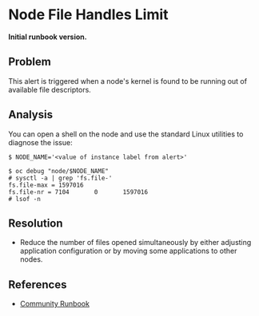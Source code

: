 # Node File Handles Limit

**Initial runbook version.**

## Problem

This alert is triggered when a node's kernel is found to be running out of available file descriptors.

## Analysis

You can open a shell on the node and use the standard Linux utilities to
diagnose the issue:

```shell
$ NODE_NAME='<value of instance label from alert>'

$ oc debug "node/$NODE_NAME"
# sysctl -a | grep 'fs.file-'
fs.file-max = 1597016
fs.file-nr = 7104       0       1597016
# lsof -n
```

## Resolution
 * Reduce the number of files opened simultaneously by either adjusting application configuration or by moving some applications to other nodes.

## References
 * [Community Runbook](https://runbooks.prometheus-operator.dev/runbooks/node/nodefiledescriptorlimit/)
